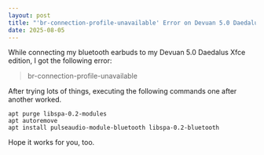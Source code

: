```yaml
---
layout: post
title: "'br-connection-profile-unavailable' Error on Devuan 5.0 Daedalus"
date: 2025-08-05
---
```


While connecting my bluetooth earbuds to my Devuan 5.0 Daedalus Xfce edition, I got the following error:

> br-connection-profile-unavailable

After trying lots of things, executing the following commands one after another worked.

```
apt purge libspa-0.2-modules
apt autoremove
apt install pulseaudio-module-bluetooth libspa-0.2-bluetooth
```


Hope it works for you, too.